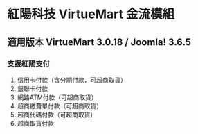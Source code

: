 # 紅陽科技 VirtueMart 金流模組
## 適用版本 VirtueMart 3.0.18 / Joomla! 3.6.5
### 支援紅陽支付
1. 信用卡付款（含分期付款，可超商取貨）
2. 銀聯卡付款
3. 網路ATM付款（可超商取貨）
4. 超商繳費單付款（可超商取貨）
5. 超商代碼付款（可超商取貨）
6. 超商取貨付款